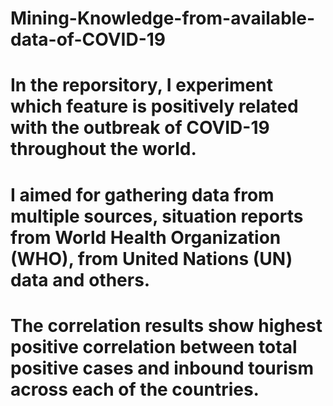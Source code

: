 # Mining-Knowledge-from-available-data-of-COVID-19

# In the reporsitory, I experiment which feature is positively related with the outbreak of COVID-19 throughout the world.

# I aimed for gathering data from multiple sources, situation reports from World Health Organization (WHO), from United Nations (UN) data and others. 

# The correlation results show highest positive correlation between total positive cases and inbound tourism across each of the countries.
